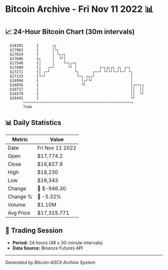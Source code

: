 # Bitcoin Archive - Fri Nov 11 2022 📊

## 📈 24-Hour Bitcoin Chart (30m intervals)

```
  $18101      ┤      ┌┐                                        
  $17963      ┤      │└┐                                       
  $17824      ┤      │ └┐┌┐                                    
  $17686      ┼┐     │  └┘│                                    
  $17548      ┤│     │    └─┐┌─┐                               
  $17409      ┤│   ┌─┘      └┘ │          ┌─┐┌┐┌┐ ┌┐ ┌─┐       
  $17271      ┤│ ┌─┘           └┐      ┌──┘ └┘└┘└─┘└─┘ └┐      
  $17133      ┤└─┘              └─┐ ┌┐┌┘                │      
  $16994      ┤                   │┌┘└┘                 │      
  $16856      ┤                   └┘                    │┌──┐┌ 
  $16717      ┤                                         ││  ││ 
  $16579      ┤                                         ││  └┘ 
  $16441      ┤                                         └┘     
        ────────────────────────────────────────────────→
        Time
```

## 📊 Daily Statistics

| Metric | Value |
|--------|-------|
| Date | Fri Nov 11 2022 |
| Open | $17,774.2 |
| Close | $16,827.9 |
| High | $18,230 |
| Low | $16,343 |
| Change | 🔴 $-946.30 |
| Change % | 🔴 -5.32% |
| Volume | $1.10M |
| Avg Price | $17,315.771 |

## 📅 Trading Session

- **Period:** 24 hours (48 x 30-minute intervals)
- **Data Source:** Binance Futures API

---
*Generated by Bitcoin-ASCII Archive System*
